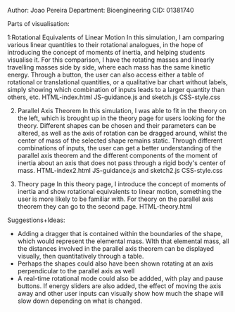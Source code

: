 Author: Joao Pereira
Department: Bioengineering
CID: 01381740

Parts of visualisation:

1:Rotational Equivalents of Linear Motion
In this simulation, I am comparing various linear quantities to their rotational analogues, in the hope of introducing
the concept of moments of inertia, and helping students visualise it. For this comparison, I have the rotating masses and linearly
travelling masses side by side, where each mass has the same kinetic energy. Through a button, the user can also
access either a table of rotational or translational quantities, or a qualitative bar chart without labels, simply showing which combination of inputs leads to a larger quantity than others, etc.
HTML-index.html
JS-guidance.js and sketch.js
CSS-style.css

2. Parallel Axis Theorem
In this simulation, I was able to fit in the theory on the left, which is brought up in the theory page for users looking for the theory.
Different shapes can be chosen and their parameters can be altered, as well as the axis of rotation can be dragged around, 
whilst the center of mass of the selected shape remains static. Through different combinations of inputs, the user can get 
a better understanding of the parallel axis theorem and the different components of the moment of inertia about an axis that does not pass through a rigid body's center of mass.
HTML-index2.html
JS-guidance.js and sketch2.js
CSS-style.css

3. Theory page
In this theory page, I introduce the concept of moments of inertia and show rotational equivalents to linear motion, something
the user is more likely to be familiar with. For theory on the parallel axis theorem they can go to the second page.
HTML-theory.html

Suggestions+Ideas:
- Adding a dragger that is contained within the boundaries of the shape, which would represent the elemental mass. WIth that elemental mass, all the distances involved in the parallel axis theorem can be displayed visually, then quantitatively through a table.
- Perhaps the shapes could also have been shown rotating at an axis perpendicular to the parallel axis as well
- A real-time rotational mode could also be addded, with play and pause buttons. If energy sliders are also added, the effect of moving the axis away and other user inputs can visually show how much the shape will slow down depending on what is changed.
